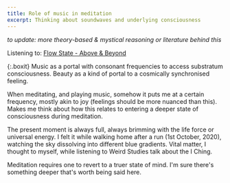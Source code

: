 ```yaml
---
title: Role of music in meditation
excerpt: Thinking about soundwaves and underlying consciousness
---
```


*to update: more theory-based & mystical reasoning or literature behind this*

Listening to: [Flow State - Above & Beyond](https://www.youtube.com/watch?v=CNfmij_Cpq8&list=PL6RLee9oArCD1n4fHdk36MEdVzMeCZeJD)


{:.boxit}
Music as a portal with consonant frequencies to access substratum consciousness. Beauty as a kind of portal to a cosmically synchronised feeling.

When meditating, and playing music, somehow it puts me at a certain frequency, mostly akin to joy (feelings should be more nuanced than this). Makes me think about how this relates to entering a deeper state of consciousness during meditation. 

The present moment is always full, always brimming with the life force or universal energy. I felt it while walking home after a run (1st October, 2020), watching the sky dissolving into different blue gradients. Vital matter, I thought to myself, while listening to Weird Studies talk about the I Ching. 

Meditation requires one to revert to a truer state of mind. 
I'm sure there's something deeper that's worth being said here. 

